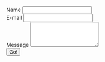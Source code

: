 <div id="comments">
    <form method="POST" action="https://api.staticman.net/v2/entry/gcworld/gcMods-Website/comments-static">
    <input name="options[redirect]" type="hidden" value="https://my-site.com">
    <!-- e.g. "2016-01-02-this-is-a-post" -->
    <input name="options[slug]" type="hidden" value="{{ page.slug }}">
    <div class="form-group">
      <label for="name">Name</label>
      <input id="name" class="form-control" name="fields[name]" type="text">
    </div>
    <div class="form-group">
      <label for="email">E-mail</label>
      <input id="email" class="form-control" name="fields[email]" type="email">
    </div>
    <div class="form-group">
      <label for="message">Message</label>
      <textarea id="message" class="form-control" rows="4" name="fields[message]"></textarea>
    </div>
    <button class="btn btn-default" type="submit">Go!</button>
    </form>
</div>
